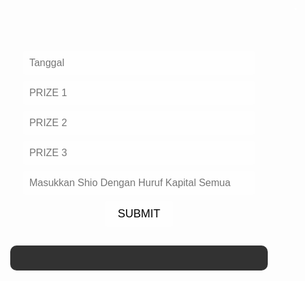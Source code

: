 
 
<!DOCTYPE html>
<html lang="en">
<head>
    <meta charset="UTF-8">
    <meta name="viewport" content="width=device-width, initial-scale=1.0">
    <title>Img Txt Ovrly</title>
    <style>
        body {
            background-image: url('https://imgur.com/nX2N6sn.jpeg');
            background-size: cover;
            background-repeat: no-repeat;
            background-attachment: fixed;
            color: white;
            font-family: 'Arial Black', sans-serif;
        }
        #a {
            text-align: center;
            margin-top: 30px;
            padding: 20px;
            border-radius: 10px;
        }
        .b {
            margin-bottom: 20px;
            display: block;
            margin: 10px auto;
            width: 80%;
            padding: 10px;
            font-size: 16px;
            background: rgba(255, 255, 255, 0.8);
            border: none;
            border-radius: 5px;
        }
        #c {
            margin-top: 20px;
            padding: 10px 20px;
            font-size: 18px;
            cursor: pointer;
            background: rgba(255, 255, 255, 0.8);
            border: none;
            border-radius: 5px;
        }
        #d {
            border: 1px solid black;
            margin-top: 20px;
        }
        #resultText {
            margin-top: 20px;
            padding: 20px;
            background: rgba(0, 0, 0, 0.8);
            border-radius: 10px;
            color: white;
            text-align: left;
            width: 80%;
            margin: 20px auto;
            font-size: 16px;
            line-height: 1.6;
        }
        #marqueeContainer {
            margin-bottom: 10px;
        }
        .marquee {
            color: white;
            font-size: 20px;
            font-weight: bold;
        }
        #o {
            margin-bottom: 10px;
            padding: 10px 20px;
            font-size: 18px; /* Perbesar ukuran font */
            cursor: pointer;
            background: rgba(255, 255, 255, 0.8);
            border: none;
            border-radius: 5px;
        }
    </style>
</head>
<body>

<div id="marqueeContainer">
    <marquee class="marquee" behavior="scroll" direction="left"> Jika ada link yang tidak bisa diakses, mohon diganti manual terlebih dahulu pada saat ingin post ya guys ^^ </marquee>
</div>

<div id="a">
    <input type="text" class="b" id="h" placeholder="Tanggal" />
    <input type="text" class="b" id="i" placeholder="PRIZE 1" />
    <input type="text" class="b" id="k" placeholder="PRIZE 2" />
    <input type="text" class="b" id="m" placeholder="PRIZE 3" />
    <input type="text" class="b" id="j" placeholder="Masukkan Shio Dengan Huruf Kapital Semua" />
    <button id="o">SUBMIT</button>
    <br>
    <canvas id="p" width="600" height="600"></canvas>
    <div id="resultText"></div> <!-- Menambahkan div untuk teks hasil di bawah kanvas -->
</div>

<script>
    const q = 'https://imgur.com/rffAzOK.jpeg';
    const r = document.getElementById('p');
    const s = r.getContext('2d');
    const t = document.getElementById('h');
    const u = document.getElementById('i');
    const v = document.getElementById('j');
    const w = document.getElementById('k');
    const y = document.getElementById('m');
    const aa = document.getElementById('o');
    const resultDiv = document.getElementById('resultText'); // Ambil elemen div hasil

    // Function to format date to "13 Agustus 2024"
    function formatDateForText(dateString) {
        const [day, month, year] = dateString.split(' - ');
        const months = ["Januari", "Februari", "Maret", "April", "Mei", "Juni", "Juli", "Agustus", "September", "Oktober", "November", "Desember"];
        const monthIndex = parseInt(month, 10) - 1;
        return `${parseInt(day, 10)} ${months[monthIndex]} ${year}`;
    }

    const ab = new Date();
    const ac = ab.getDate().toString().padStart(2, '0') + ' - ' +
              (ab.getMonth() + 1).toString().padStart(2, '0') + ' - ' +
              ab.getFullYear();
    t.value = ac;

    const ad = new Image();
    ad.src = q;
    ad.onload = () => {
        s.drawImage(ad, 0, 0, r.width, r.height);
    };

    aa.addEventListener('click', () => {
        const ae = t.value.trim(); // Tanggal untuk canvas tetap dalam format aslinya
        const formattedDate = formatDateForText(ae); // Format tanggal untuk bagian bawah
        const af = u.value.trim().split('').join(' ');
        const ag = v.value.trim();
        const ah = w.value.trim().split('').join(' ');
        const aj = y.value.trim().split('').join(' ');

        s.clearRect(0, 0, r.width, r.height);
        s.drawImage(ad, 0, 0, r.width, r.height);

        s.fillStyle = 'rgba(0, 0, 0, 0.5)'; // black

        if (ae) {
            s.font = 'bold 30.3px Arial Black'; // Menggambar teks bayangan sedikit di bawah dan di kanan
            s.fillText(ae, r.width / 2.9 - s.measureText(ae).width / 10 + 2, 192); // Bayangan
         }
        s.fillStyle = 'white'; // Warna teks utama
        if (ae) {s.fillText(ae, r.width / 2.9 - s.measureText(ae).width / 10, 190); // Teks utama
         }
        s.fillStyle = 'white';
        if (af) {
            s.font = 'bold 65px Arial Black';
            s.fillText(af, r.width / 2.9 - s.measureText(af).width / 10, 305);
        }
        s.fillStyle = 'white';
        if (ag) {
            // Kondisi untuk menentukan ukuran font berdasarkan shio
            if (["NAGA", "KUDA", "ULAR"].includes(ag)) {
                s.font = 'bold 15px Arial Black';
                s.fillText(ag, r.width / 1.9 - s.measureText(ag).width / 1.8, 332);
            } else if (ag === "KELINCI") {
                s.font = 'bold 15px Arial Black';
                s.fillText(ag, r.width / 1.8 - s.measureText(ag).width / 1.8, 332);
            } else if (ag === "HARIMAU") {
                s.font = 'bold 15px Arial Black';
                s.fillText(ag, r.width / 1.8 - s.measureText(ag).width / 1.8, 332);
            } else if (ag === "KERBAU") {
                s.font = 'bold 15px Arial Black';
                s.fillText(ag, r.width / 1.8 - s.measureText(ag).width / 1.8, 332);
            } else if (ag === "TIKUS") {
                s.font = 'bold 15px Arial Black';
                s.fillText(ag, r.width / 1.9 - s.measureText(ag).width / 1.8, 332);
            } else if (ag === "BABI") {
                s.font = 'bold 15px Arial Black';
                s.fillText(ag, r.width / 1.9 - s.measureText(ag).width / 1.8, 332);
            } else if (ag === "ANJING") {
                s.font = 'bold 15px Arial Black';
                s.fillText(ag, r.width / 1.8 - s.measureText(ag).width / 1.8, 332);
            } else if (ag === "AYAM") {
                s.font = 'bold 15px Arial Black';
                s.fillText(ag, r.width / 1.9 - s.measureText(ag).width / 1.8, 332);
            } else if (ag === "MONYET") {
                s.font = 'bold 15px Arial Black';
                s.fillText(ag, r.width / 1.8 - s.measureText(ag).width / 1.8, 332);
            } else if (ag === "KAMBING") {
                s.font = 'bold 15px Arial Black';
                s.fillText(ag, r.width / 1.8 - s.measureText(ag).width / 1.8, 332);
            } else {
                // Default font size jika shio tidak cocok
                s.font = 'bold 30px Arial Black';
                s.fillText(ag, r.width / 2.8 - s.measureText(ag).width / 4.3, 277);
            }
        }
        s.fillStyle = 'white';
        if (ah) {
            s.font = 'bold 50px Arial Black';
            s.fillText(ah, r.width / 5 - s.measureText(ah).width / 4.4, 422);
        }
        s.fillStyle = 'white';
        if (aj) {
            s.font = 'bold 50px Arial Black';
            s.fillText(aj, r.width / 1.55 - s.measureText(aj).width / 4.4, 422);
        }

        // Update the result text below the canvas
        let resultText = `Angka Result Pasaran HONGKONG hari ini adalah :<br/><br/>Tanggal : ${formattedDate}<br/>Hasil Result : ${af}<br/>Shio : ${ag}<br/>Selamat Kepada Pemenang !!<br/><br/>Link Live Draw : rabta.shop/HongkongLotto<br/>Link Mudah Akses Terpercaya : https://many.link/djarumsport<br/>Telegram : @Djarum365_id<br/>Instagram : @djarum365.sport<br/>Twitter : @Djarum_365<br/><br/>Untuk caption pada twitter cukup hapus saja twitternya ya guys.`;
        resultDiv.innerHTML = resultText;
    });
</script>

</body>
</html>
